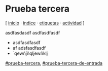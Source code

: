 # Prueba tercera
[ [inicio](https://github.com/jucardus/jucardus.github.io/blob/main/index.md) · [índice](https://github.com/jucardus/jucardus.github.io/blob/main/indice.md) · [etiquetas](https://github.com/jucardus/jucardus.github.io/blob/main/etiquetas.md) · [actividad](https://github.com/jucardus/jucardus.github.io/blob/main/actividad.md) ]

asdfasdasdf
asdfasdfasdf

* asdfasdfasdf
* af adsfasdfasdf
* ´qewñj́ñqljewñklj

[#prueba-tercera](https://github.com/jucardus/jucardus.github.io/blob/main/p/r/prueba-tercera.md), [#prueba-tercera-de-entrada](https://github.com/jucardus/jucardus.github.io/blob/main/p/r/prueba-tercera-de-entrada.md)